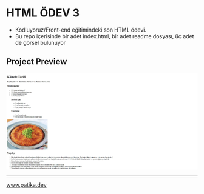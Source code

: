 # HTML ÖDEV 3
- Kodluyoruz/Front-end eğitimindeki son HTML ödevi.
- Bu repo içerisinde bir adet index.html, bir adet readme dosyası, üç adet de görsel bulunuyor
## Project Preview
![projectpreview][def]

[def]: images/projectpreview.jpg
***
www.patika.dev